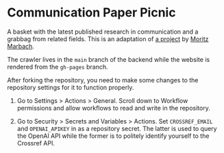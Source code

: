 # Communication Paper Picnic

A basket with the latest published research in communication and a
grabbag from related fields. This is an adaptation of 
[a project](https://paper-picnic.com) by 
[Moritz Marbach](http://moritz-marbach.com/).

The crawler lives in the `main` branch of the backend while the website is rendered from the `gh-pages` branch.

After forking the repository, you need to make some changes to the repository settings for it to function properly.

1. Go to Settings > Actions > General. Scroll down to Workflow permissions and allow workflows to read and write in the repository.

2. Go to Security > Secrets and Variables > Actions. Set `CROSSREF_EMAIL` and `OPENAI_APIKEY` in as a repository secret.  The latter is used to query the OpenAI API while the former is to politely identify yourself to the Crossref API.
